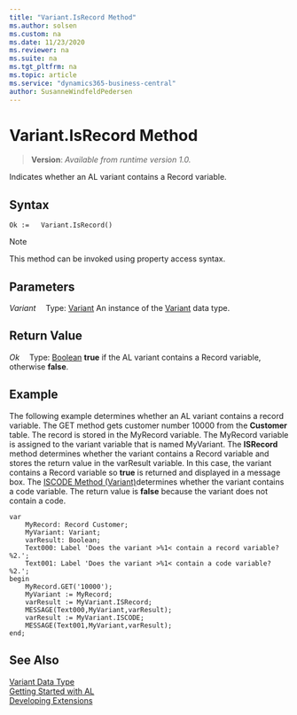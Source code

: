 ```yaml
---
title: "Variant.IsRecord Method"
ms.author: solsen
ms.custom: na
ms.date: 11/23/2020
ms.reviewer: na
ms.suite: na
ms.tgt_pltfrm: na
ms.topic: article
ms.service: "dynamics365-business-central"
author: SusanneWindfeldPedersen
---
```

[//]: # (START>DO_NOT_EDIT)
[//]: # (IMPORTANT:Do not edit any of the content between here and the END>DO_NOT_EDIT.)
[//]: # (Any modifications should be made in the .xml files in the ModernDev repo.)
# Variant.IsRecord Method
> **Version**: _Available from runtime version 1.0._

Indicates whether an AL variant contains a Record variable.


## Syntax
```
Ok :=   Variant.IsRecord()
```
> [!NOTE]
> This method can be invoked using property access syntax.

## Parameters
*Variant*
&emsp;Type: [Variant](variant-data-type.md)
An instance of the [Variant](variant-data-type.md) data type.

## Return Value
*Ok*
&emsp;Type: [Boolean](../boolean/boolean-data-type.md)
**true** if the AL variant contains a Record variable, otherwise **false**.


[//]: # (IMPORTANT: END>DO_NOT_EDIT)

## Example  
 The following example determines whether an AL variant contains a record variable. The GET method gets customer number 10000 from the **Customer** table. The record is stored in the MyRecord variable. The MyRecord variable is assigned to the variant variable that is named MyVariant. The **ISRecord** method determines whether the variant contains a Record variable and stores the return value in the varResult variable. In this case, the variant contains a Record variable so **true** is returned and displayed in a message box. The [ISCODE Method (Variant)](../../methods/devenv-iscode-method-variant.md)determines whether the variant contains a code variable. The return value is **false** because the variant does not contain a code. 
 
```  
var
    MyRecord: Record Customer;
    MyVariant: Variant;
    varResult: Boolean;
    Text000: Label 'Does the variant >%1< contain a record variable? %2.';
    Text001: Label 'Does the variant >%1< contain a code variable? %2.';
begin
    MyRecord.GET('10000');  
    MyVariant := MyRecord;  
    varResult := MyVariant.ISRecord;  
    MESSAGE(Text000,MyVariant,varResult);  
    varResult := MyVariant.ISCODE;  
    MESSAGE(Text001,MyVariant,varResult);  
end;
```  

## See Also
[Variant Data Type](variant-data-type.md)  
[Getting Started with AL](../../devenv-get-started.md)  
[Developing Extensions](../../devenv-dev-overview.md)